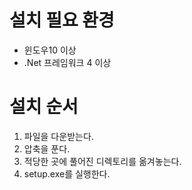 # 설치 필요 환경
* 윈도우10 이상
* .Net 프레임워크 4 이상

# 설치 순서
1. 파일을 다운받는다.
1. 압축을 푼다.
1. 적당한 곳에 풀어진 디렉토리를 옮겨놓는다.
1. setup.exe를 실행한다.

